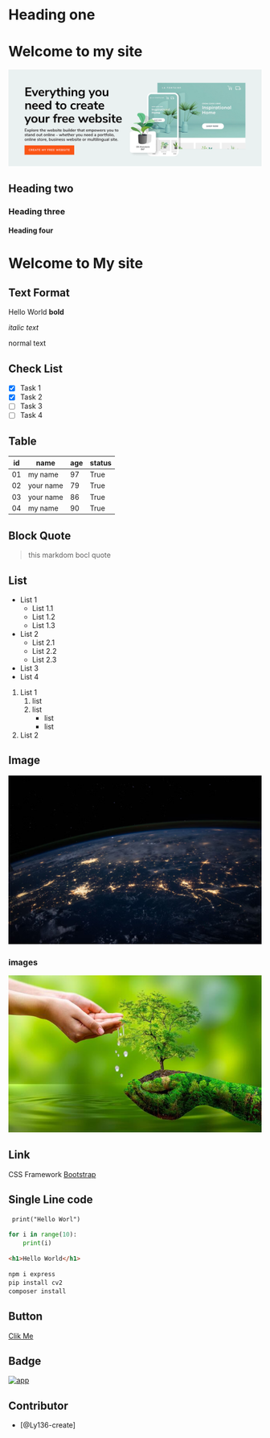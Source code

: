 # Heading one
# Welcome to my site
![alt text](image.png)
## Heading two
### Heading three
#### Heading four
# Welcome to My site

## Text Format
Hello World **bold**

*italic text*

normal text

## Check List
- [x] Task 1
- [x] Task 2
- [ ] Task 3
- [ ] Task 4

## Table
|id | name | age | status |
|--- | ----- | ----- | ------- |
|01 | my name | 97 | True |
|02 | your name | 79 | True |
|03 | your name | 86 | True |
|04 | my name | 90 | True |

## Block Quote

> this markdom bocl quote

## List
- List 1
    - List 1.1
    - List 1.2
    - List 1.3
- List 2
    - List 2.1
    - List 2.2
    - List 2.3
- List 3
- List 4

1. List 1
    1. list
    2. list
        - list
        - list
2. List 2

## Image
![alt text](nasa.png)

### images 
![Dashboard](dashboard.png)

## Link
CSS Framework [Bootstrap](https://unsplash.com/s/photos/earth)

## Single Line code
` print("Hello Worl")`

```python
for i in range(10):
    print(i)
```

```html
<h1>Hello World</h1>
```

```bash
npm i express
pip install cv2
composer install
```

## Button
<a href="https://www.tinkercad.com/dashboard" target="_blank">Clik Me</a>

## Badge
[![app](https://img.shields.io/badge/PNC_Web_Development-tutial-blue
)](https://www.passerellesnumeriques.org/what-we-do/cambodia/)

## Contributor
- [@Ly136-create]